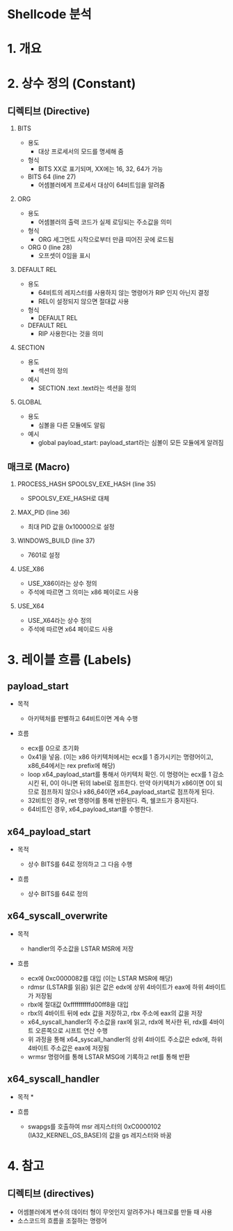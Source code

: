 Shellcode 분석
==============

# 1. 개요

# 2. 상수 정의 (Constant)
## 디렉티브 (Directive)
1. BITS
	* 용도
		* 대상 프로세서의 모드를 명세해 줌
	* 형식
		* BITS XX로 표기되며, XX에는 16, 32, 64가 가능
	* BITS 64 (line 27)
		* 어셈블러에게 프로세서 대상이 64비트임을 알려줌

2. ORG
	* 용도
		* 어셈블러의 출력 코드가 실제 로딩되는 주소값을 의미
	* 형식
		* ORG <addr> 세그먼트 시작으로부터  <addr>만큼 띠어진 곳에 로드됨
	* ORG 0 (line 28)
		* 오프셋이 0임을 표시

3. DEFAULT REL
	* 용도
		* 64비트의 레지스터를 사용하지 않는 명령어가 RIP 인지 아닌지 결정
		* REL이 설정되지 않으면 절대값 사용
	* 형식
		* DEFAULT REL
	* DEFAULT REL
		* RIP 사용한다는 것을 의미

4. SECTION
	* 용도
		* 섹션의 정의
	* 예시
		* SECTION .text .text라는 섹션을 정의

5. GLOBAL
	* 용도
		* 심볼을 다른 모듈에도 알림
	* 예시
		* global payload_start: payload_start라는 심볼이 모든 모듈에게 알려짐

## 매크로 (Macro)
1. PROCESS_HASH SPOOLSV_EXE_HASH (line 35)
	* SPOOLSV_EXE_HASH로 대체

2. MAX_PID (line 36)
	* 최대 PID 값을 0x10000으로 설정

3. WINDOWS_BUILD (line 37)
	* 7601로 설정

4. USE_X86
	* USE_X86이라는 상수 정의
	* 주석에 따르면 그 의미는 x86 페이로드 사용

5. USE_X64
	* USE_X64라는 상수 정의
	* 주석에 따르면 x64 페이로드 사용


# 3. 레이블 흐름 (Labels)

## payload_start
* 목적
	* 아키텍처를 판별하고 64비트이면 계속 수행

* 흐름
	* ecx를 0으로 초기화
	* 0x41을 넣음. (이는 x86 아키텍처에서는 ecx를 1 증가시키는 명령어이고, x86_64에서는 rex prefix에 해당)
	* loop x64_payload_start를 통해서 아키텍처 확인. 이 명령어는 ecx를 1 감소시킨 뒤, 0이 아니면 뒤의 label로 점프한다. 만약 아키텍처가 x86이면 0이 되므로 점프하지 않으나 x86_64이면 x64_payload_start로 점프하게 된다.
	* 32비트인 경우, ret 명령어를 통해 반환된다. 즉, 쉘코드가 중지된다.
	* 64비트인 경우, x64_payload_start를 수행한다.

## x64_payload_start
* 목적
	* 상수 BITS를 64로 정의하고 그 다음 수행

* 흐름
	* 상수 BITS를 64로 정의

## x64_syscall_overwrite
* 목적
	* handler의 주소값을 LSTAR MSR에 저장

* 흐름
	* ecx에 0xc0000082를 대입 (이는 LSTAR MSR에 해당)
	* rdmsr (LSTAR를 읽음) 읽은 값은 edx에 상위 4바이트가 eax에 하위 4바이트가 저장됨
	* rbx에 절대값 0xffffffffffd00ff8을 대입
	* rbx의 4바이트 뒤에 edx 값을 저장하고, rbx 주소에 eax의 값을 저장
	* x64_syscall_handler의 주소값을 rax에 읽고, rdx에 복사한 뒤, rdx를 4바이트 오른쪽으로 시프트 연산 수행
	* 위 과정을 통해 x64_syscall_handler의 상위 4바이트 주소값은 edx에, 하위 4바이트 주소값은 eax에 저장됨
	* wrmsr 명령어를 통해 LSTAR MSG에 기록하고 ret를 통해 반환

## x64_syscall_handler
* 목적
	*

* 흐름
	* swapgs를 호출하여 msr 레지스터의 0xC0000102 (IA32_KERNEL_GS_BASE)의 값을 gs 레지스터와 바꿈

# 4. 참고

## 디렉티브 (directives)
* 어셈블러에게 변수의 데이터 형이 무엇인지 알려주거나 매크로를 만들 때 사용
* 소스코드의 흐름을 조절하는 명령어
